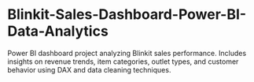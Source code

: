 # Blinkit-Sales-Dashboard-Power-BI-Data-Analytics
Power BI dashboard project analyzing Blinkit sales performance. Includes insights on revenue trends, item categories, outlet types, and customer behavior using DAX and data cleaning techniques.
